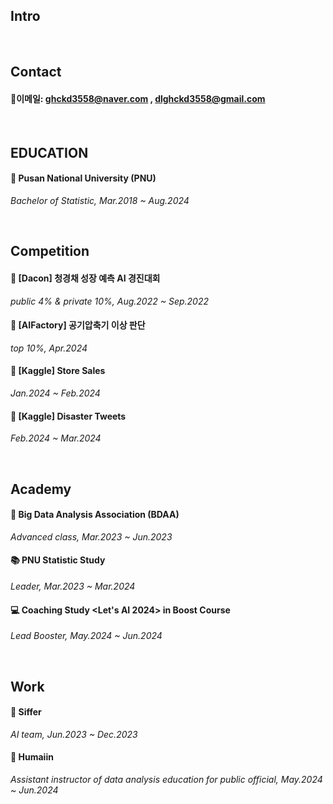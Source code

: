 ## Intro

<br/>

## Contact
 #### 📧이메일: ghckd3558@naver.com , dlghckd3558@gmail.com

<br/>

## EDUCATION
 #### 🏫 Pusan National University (PNU)
   *Bachelor of Statistic, Mar.2018 ~ Aug.2024* 

<br/>

## Competition
 #### 🥬 [Dacon] 청경채 성장 예측 AI 경진대회
   *public 4% & private 10%, Aug.2022 ~ Sep.2022* 

 #### 🚒 [AIFactory] 공기압축기 이상 판단
   *top 10%, Apr.2024*

 #### 🚒 [Kaggle] Store Sales
   *Jan.2024 ~ Feb.2024*
 
 #### 🚒 [Kaggle] Disaster Tweets
   *Feb.2024 ~ Mar.2024*
   
<br/>

## Academy
 #### 📖 Big Data Analysis Association (BDAA) 
   *Advanced class, Mar.2023 ~ Jun.2023*

 #### 📚 PNU Statistic Study
   *Leader, Mar.2023 ~ Mar.2024*
  
 #### 💻 Coaching Study <Let's AI 2024> in Boost Course
   *Lead Booster, May.2024 ~ Jun.2024* 

<br/>

## Work
 #### 👚 Siffer
   *AI team, Jun.2023 ~ Dec.2023*

 #### 📂 Humaiin
   *Assistant instructor of data analysis education for public official, May.2024 ~ Jun.2024*

 
 

<!--
**HoChangLee98/HoChangLee98** is a ✨ _special_ ✨ repository because its `README.md` (this file) appears on your GitHub profile.

Here are some ideas to get you started:

- 🔭 I’m currently working on ...
- 🌱 I’m currently learning ...
- 👯 I’m looking to collaborate on ...
- 🤔 I’m looking for help with ...
- 💬 Ask me about ...
- 📫 How to reach me: ...
- 😄 Pronouns: ...
- ⚡ Fun fact: ...
-->
